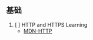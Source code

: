 
## 基础
1. [ ] HTTP and HTTPS Learning
   - [MDN-HTTP](https://developer.mozilla.org/en-US/docs/Web/HTTP)